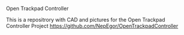 Open Trackpad Controller

This is a repositrory with CAD and pictures for the Open Trackpad Controller Project
https://github.com/NepEgor/OpenTrackpadController